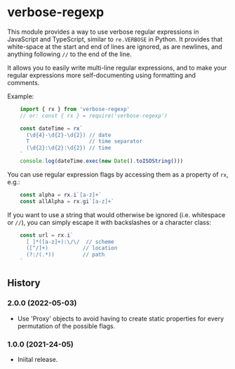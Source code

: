 # verbose-regexp

This module provides a way to use verbose regular expressions in
JavaScript and TypeScript, similar to `re.VERBOSE` in Python. It
provides that white-space at the start and end of lines are ignored,
as are newlines, and anything following `//` to the end of the line.

It allows you to easily write multi-line regular expressions, and to
make your regular expressions more self-documenting using formatting
and comments.

Example:

```javascript
    import { rx } from 'verbose-regexp'
    // or: const { rx } = require('verbose-regexp')

    const dateTime = rx`
      (\d{4}-\d{2}-\d{2}) // date
      T                   // time separator
      (\d{2}:\d{2}:\d{2}) // time
    `
    console.log(dateTime.exec(new Date().toISOString()))
```

You can use regular expression flags by accessing them as a property of `rx`,
e.g.:

```javascript
    const alpha = rx.i`[a-z]+`
    const allAlpha = rx.gi`[a-z]+`
```

If you want to use a string that would otherwise be ignored (i.e. whitespace
or `//`), you can simply escape it with backslashes or a character class:

```javascript
    const url = rx.i`
      [ ]*([a-z]+):\/\/  // scheme
      ([^/]+)           // location
      (?:/(.*))         // path
    `
```

## History

### 2.0.0 (2022-05-03)

  * Use 'Proxy' objects to avoid having to create static properties for
    every permutation of the possible flags.

### 1.0.0 (2021-24-05)

  * Iniital release.
